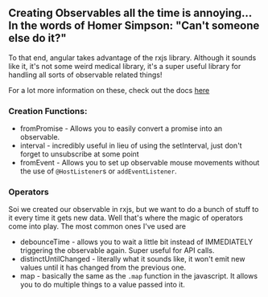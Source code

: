 ## Creating Observables all the time is annoying... In the words of Homer Simpson: "Can't someone else do it?"
To that end, angular takes advantage of the rxjs library. Although it sounds like it, it's not some weird medical library, it's a super useful library for handling all sorts of observable related things!

For a lot more information on these, check out the docs [here](https://angular.io/guide/rx-library)
### Creation Functions: 
* fromPromise - Allows you to easily convert a promise into an observable. 
* interval - incredibly useful in lieu of using the setInterval, just don't forget to unsubscribe at some point
* fromEvent - Allows you to set up observable mouse movements without the use of `@HostListener`s or `addEventListener`.

### Operators
Soi we created our observable in rxjs, but we want to do a bunch of stuff to it every time it gets new data. Well that's where the magic of operators come into play. The most common ones I've used are
* debounceTime - allows you to wait a little bit instead of IMMEDIATELY triggering the observable again. Super useful for API calls.
* distinctUntilChanged - literally what it sounds like, it won't emit new values until it has changed from the previous one. 
* map - basically the same as the `.map` function in the javascript. It allows you to do multiple things to a value passed into it. 
